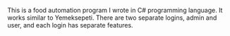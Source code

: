 This is a food automation program I wrote in C# programming language. It works similar to Yemeksepeti. There are two separate logins, admin and user, and each login has separate features.
